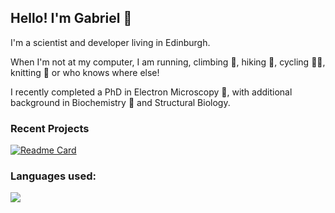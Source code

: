## Hello! I'm Gabriel 👋

I'm a scientist and developer living in Edinburgh. 

When I'm not at my computer, I am running, climbing 🧗, hiking 🥾, cycling 🚴‍♂️, knitting 🧶 or who knows where else! 

I recently completed a PhD in Electron Microscopy 🔬, with additional background in Biochemistry 🧬 and Structural Biology.


### Recent Projects

[![Readme Card](https://github-readme-stats.vercel.app/api/pin/?username=gabriel-ing&repo=SimpliPyTEM)](https://github.com/gabriel-ing/SimpliPyTEM)


### Languages used:
<p align="left">
  <a href="https://github.com/anuraghazra/github-readme-stats">
    <img src="https://github-readme-stats.vercel.app/api/top-langs/?username=gabriel-ing&layout=compact&langs_count=8&theme=tokyonight&size_weight=0.05&count_weight=0.5" />
  </a>
</p>
